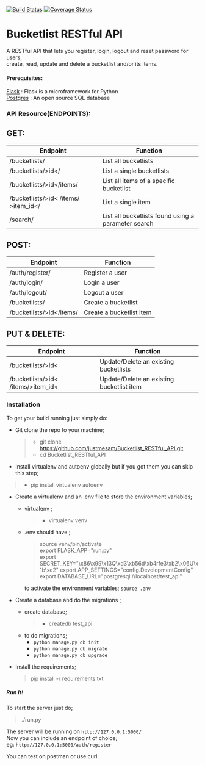 [![Build Status](https://travis-ci.org/justmesam/Bucketlist_RESTful_API.svg?branch=master)](https://travis-ci.org/justmesam/Bucketlist_RESTful_API)
[![Coverage Status](https://coveralls.io/repos/github/justmesam/Bucketlist_RESTful_API/badge.svg?branch=heroku-deploy)](https://coveralls.io/github/justmesam/Bucketlist_RESTful_API?branch=heroku-deploy)
# Bucketlist RESTful API

A RESTful API that lets you register, login, logout and reset password for users,   
 create, read, update and delete a bucketlist and/or its items.   


#### Prerequisites:

[Flask][1] : Flask is a microframework for Python  
[Postgres][2] : An open source SQL database   


### API Resource(ENDPOINTS):

## GET:

Endpoint | Function
--------- | ----------
/bucketlists/ | List all bucketlists
/bucketlists/>id</| List a single bucketlists
/bucketlists/>id</items/ | List all items of a specific bucketlist
/bucketlists/>id< /items/ >item_id</ | List a single item
/search/ | List all bucketlists found using a parameter search

## POST:

Endpoint | Function
--------- | ---------
/auth/register/ | Register a user
/auth/login/ | Login a user
/auth/logout/ | Logout a user
/bucketlists/ | Create a bucketlist
/bucketlists/>id</items/ | Create a bucketlist item

## PUT & DELETE:

Endpoint | Function
--------- | ----------
/bucketlists/>id< | Update/Delete an existing bucketlists
/bucketlists/>id< /items/>item_id< | Update/Delete an existing bucketlist item


### Installation

To get your build running just simply do:

* Git clone the repo to your machine;
  >  * git clone https://github.com/justmesam/Bucketlist_RESTful_API.git
  >  * cd Bucketlist_RESTful_API

* Install virtualenv and autoenv globally but if you got them you can skip this step;
> * pip install virtualenv autoenv

* Create a virtualenv and an .env file to store the environment variables;
    * virtualenv ;
        > *  virtualenv venv            

    * .env should have ;
        > source venv/bin/activate  
        export FLASK_APP="run.py"  
        export SECRET_KEY="\x86\x99\x13Q\xd3\xb56d\xb4rfe3\xb2\x06U\x1b\xe2"
        export APP_SETTINGS="config.DevelopmentConfig"  
        export DATABASE_URL="postgresql://localhost/test_api"    

         to activate the environment variables;  `source .env`
* Create a database and do the migrations ;   
    * create database;
      > * createdb test_api
    * to do migrations;  
       * `python manage.py db init`  
       * `python manage.py db migrate`
       * `python manage.py db upgrade`



* Install the requirements;
   > pip install -r requirements.txt

##### Run It!

To start the server just do;
> ./run.py

The server will be running on    `http://127.0.0.1:5000/`   
Now you can include an endpoint of choice;   
eg:   `http://127.0.0.1:5000/auth/register`


You can test on postman or use curl.

[1]: [http://flask.pocoo.org/]
[2]: [https://www.postgresql.org/]
